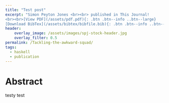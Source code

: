 ```yaml
---
title: "Test post"
excerpt: "Simon Peyton Jones <br><br> published in This Journal!
<br><br>[View PDF](/assets/pdf.pdf){: .btn .btn--info ..btn--large}
[Download BibTex](/assets/bibtex/bibfile.bib){: .btn .btn--info ..btn--large}"
header:
    overlay_image: /assets/images/spj-stock-header.jpg 
    overlay_filter: 0.5
permalink: /Tackling-the-awkward-squad/
tags: 
  - haskell 
  - publication 
---
```


# Abstract 
testy test


